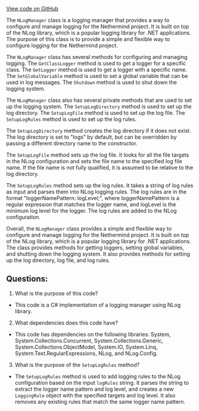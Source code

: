 [View code on GitHub](https://github.com/nethermindeth/nethermind/Nethermind.Logging.NLog/NLogManager.cs)

The `NLogManager` class is a logging manager that provides a way to configure and manage logging for the Nethermind project. It is built on top of the NLog library, which is a popular logging library for .NET applications. The purpose of this class is to provide a simple and flexible way to configure logging for the Nethermind project.

The `NLogManager` class has several methods for configuring and managing logging. The `GetClassLogger` method is used to get a logger for a specific class. The `GetLogger` method is used to get a logger with a specific name. The `SetGlobalVariable` method is used to set a global variable that can be used in log messages. The `Shutdown` method is used to shut down the logging system.

The `NLogManager` class also has several private methods that are used to set up the logging system. The `SetupLogDirectory` method is used to set up the log directory. The `SetupLogFile` method is used to set up the log file. The `SetupLogRules` method is used to set up the log rules.

The `SetupLogDirectory` method creates the log directory if it does not exist. The log directory is set to "logs" by default, but can be overridden by passing a different directory name to the constructor.

The `SetupLogFile` method sets up the log file. It looks for all the file targets in the NLog configuration and sets the file name to the specified log file name. If the file name is not fully qualified, it is assumed to be relative to the log directory.

The `SetupLogRules` method sets up the log rules. It takes a string of log rules as input and parses them into NLog logging rules. The log rules are in the format "loggerNamePattern: logLevel;", where loggerNamePattern is a regular expression that matches the logger name, and logLevel is the minimum log level for the logger. The log rules are added to the NLog configuration.

Overall, the `NLogManager` class provides a simple and flexible way to configure and manage logging for the Nethermind project. It is built on top of the NLog library, which is a popular logging library for .NET applications. The class provides methods for getting loggers, setting global variables, and shutting down the logging system. It also provides methods for setting up the log directory, log file, and log rules.
## Questions: 
 1. What is the purpose of this code?
- This code is a C# implementation of a logging manager using NLog library.

2. What dependencies does this code have?
- This code has dependencies on the following libraries: System, System.Collections.Concurrent, System.Collections.Generic, System.Collections.ObjectModel, System.IO, System.Linq, System.Text.RegularExpressions, NLog, and NLog.Config.

3. What is the purpose of the `SetupLogRules` method?
- The `SetupLogRules` method is used to add logging rules to the NLog configuration based on the input `logRules` string. It parses the string to extract the logger name pattern and log level, and creates a new `LoggingRule` object with the specified targets and log level. It also removes any existing rules that match the same logger name pattern.